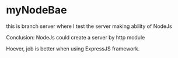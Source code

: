 # myNodeBae

this is branch server
where I test the server making ability of NodeJs

Conclusion: NodeJs could create a server by http module

Hoever, job is better when using ExpressJS framework.